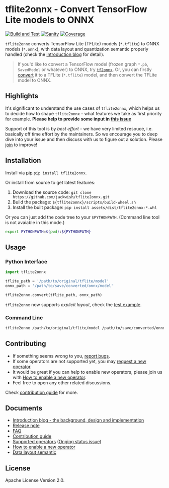 tflite2onnx - Convert TensorFlow Lite models to ONNX
====================================================

[![Build and Test](https://github.com/jackwish/tflite2onnx/workflows/Build%20and%20Test/badge.svg)](https://github.com/jackwish/tflite2onnx/actions?query=workflow%3A%22Build+and+Test%22)
[![Sanity](https://github.com/jackwish/tflite2onnx/workflows/Sanity/badge.svg)](https://github.com/jackwish/tflite2onnx/actions?query=workflow%3ASanity)
[![Coverage](https://codecov.io/gh/jackwish/tflite2onnx/branch/master/graph/badge.svg)](https://codecov.io/gh/jackwish/tflite2onnx)

`tflite2onnx` converts TensorFlow Lite (TFLite) models (`*.tflite`) to ONNX models (`*.onnx`),
with data layout and quantization semantic properly handled (check the [introduction blog][intro] for detail).

> If you'd like to convert a TensorFlow model (frozen graph `*.pb`, `SavedModel`
or whatever) to ONNX, try [`tf2onnx`](https://github.com/onnx/tensorflow-onnx).
Or, you can firstly [convert][tf2tflite] it to a TFLite (`*.tflite`) model,
and then convert the TFLite model to ONNX.


## Highlights

It's significant to understand the use cases of `tflite2onnx`, which helps us
to decide how to shape `tflite2onnx` - what features we take as first priority for example.
**Please help to provide some input in [this issue](https://github.com/jackwish/tflite2onnx/issues/32)**

Support of this tool is by _best effort_ - we have very limited resouce,
i.e. basically off time effort by the maintainers.
So we encourage you to deep dive into your issue and then discuss with us to figure out a solution.
Please [join](#contributing) to improve!


## Installation

Install via [pip][pypi] `pip install tflite2onnx`.

Or install from source to get latest features:

1. Download the source code: `git clone https://github.com/jackwish/tflite2onnx.git`
2. Build the package: `${tflite2onnx}/scripts/build-wheel.sh`
3. Install the built package: `pip install assets/dist/tflite2onnx-*.whl`

Or you can just add the code tree to your `$PYTHONPATH`.
(Command line tool is not avaiable in this mode.)

```sh
export PYTHONPATH=$(pwd):${PYTHONPATH}
```


## Usage

### Python Interface

```py
import tflite2onnx

tflite_path = '/path/to/original/tflite/model'
onnx_path = '/path/to/save/converted/onnx/model'

tflite2onnx.convert(tflite_path, onnx_path)
```

`tflite2onnx` now supports *explicit layout*, check the
[test example](https://github.com/jackwish/tflite2onnx/blob/master/tests/test_explicit_layout.py).


### Command Line

```sh
tflite2onnx /path/to/original/tflite/model /path/to/save/converted/onnx/model
```


## Contributing

* If something seems wrong to you, [report bugs](https://github.com/jackwish/tflite2onnx/issues/new?assignees=&labels=bug&template=bug-report.md&title=).
* If some operators are not supported yet, you may [request a new operator](https://github.com/jackwish/tflite2onnx/issues/new?assignees=&labels=operator%2C+help+wanted&template=request-operator.md&title=Operator+request%3A).
* It would be great if you can help to enable new operators, please join us with [How to enable a new operator](docs/how-to-enable-new-operator.md).
* Feel free to open any other related discussions.

Check [contribution guide](docs/contribution-guide.md) for more.


## Documents

* [Introduction blog - the background, design and implementation][intro]
* [Release note](docs/release-notes.md)
* [FAQ](docs/faq.md)
* [Contribution guide](docs/contribution-guide.md)
* [Supported operators](docs/operator-support-status.md) ([Onging status issue](https://github.com/jackwish/tflite2onnx/issues/11))
* [How to enable a new operator](docs/how-to-enable-new-operator.md)
* [Data layout semantic](docs/data-layout-semantic.md)


## License

Apache License Version 2.0.

[intro]: https://jackwish.net/2020/Convert-TensorFlow-Lite-models-to-ONNX.html
[pypi]: https://pypi.org/project/tflite2onnx
[github]: https://github.com/jackwish/tflite2onnx
[tf2tflite]: https://www.tensorflow.org/lite/convert
